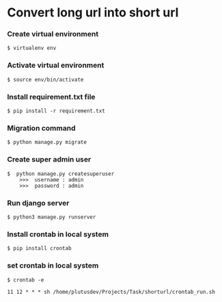 # Convert long url into short url

### Create virtual environment

```
$ virtualenv env
```

### Activate virtual environment

```
$ source env/bin/activate
```

### Install requirement.txt file 
```
$ pip install -r requirement.txt
```

### Migration command

```
$ python manage.py migrate
```

### Create super admin user
```
$  python manage.py createsuperuser
	>>>  username : admin
	>>>  password : admin
```

### Run django server
```
$ python3 manage.py runserver
```

### Install crontab in local system

```
$ pip install crontab
```

### set crontab in local system

```
$ crontab -e

11 12 * * * sh /home/plutusdev/Projects/Task/shorturl/crontab_run.sh

```